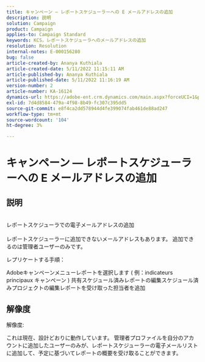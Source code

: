 ```yaml
---
title: キャンペーン — レポートスケジューラーへの E メールアドレスの追加
description: 説明
solution: Campaign
product: Campaign
applies-to: Campaign Standard
keywords: KCS，レポートスケジューラへのメールアドレスの追加
resolution: Resolution
internal-notes: E-000156280
bug: false
article-created-by: Ananya Kuthiala
article-created-date: 5/11/2022 11:15:11 AM
article-published-by: Ananya Kuthiala
article-published-date: 5/11/2022 11:16:19 AM
version-number: 2
article-number: KA-16124
dynamics-url: https://adobe-ent.crm.dynamics.com/main.aspx?forceUCI=1&pagetype=entityrecord&etn=knowledgearticle&id=53ba3e9c-1bd1-ec11-a7b5-0022480a8e40
exl-id: 7d4d8584-479a-4f98-8b49-fc307c395dd5
source-git-commit: e8f4ca2dd578944d4fe399074fab461de88ad247
workflow-type: tm+mt
source-wordcount: '104'
ht-degree: 3%

---
```


# キャンペーン — レポートスケジューラーへの E メールアドレスの追加

## 説明

<br>レポートスケジューラでの電子メールアドレスの追加<br><br>
レポートスケジューラーに追加できないメールアドレスもあります。
追加できるのは管理者ユーザーのみです。

レプリケートする手順：

Adobeキャンペーンメニューレポートを選択します ( 例：indicateurs principaux キャンペーン ) 共有スケジュール済みレポートの編集スケジュール済みプロジェクトの編集レポートを受け取った担当者を追加


## 解像度


解像度:

これは現在、設計どおりに動作しています。 管理者プロファイルを自分のアカウントに追加したユーザーのみが、レポートスケジューラーの電子メールリストに追加して、予定に基づいてレポートの概要を受け取ることができます。
